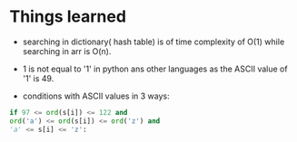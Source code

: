 # Things learned

- searching in dictionary( hash table) is of time complexity of O(1) while searching in arr is O(n).

- 1 is not equal to '1' in python ans other languages as the ASCII value of '1' is 49.

- conditions with ASCII values in 3 ways:

```python
if 97 <= ord(s[i]) <= 122 and
ord('a') <= ord(s[i]) <= ord('z') and
'a' <= s[i] <= 'z':
```
